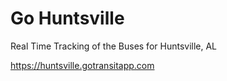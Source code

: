 # Go Huntsville

Real Time Tracking of the Buses for Huntsville, AL

https://huntsville.gotransitapp.com
